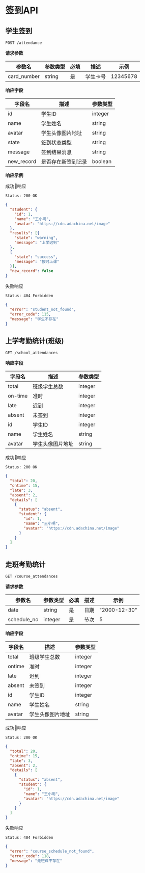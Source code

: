 # 签到API

## 学生签到

```
POST /attendance
```

**请求参数**

| 参数名 | 参数类型 | 必填 | 描述 | 示例 |
| --- | --- | --- | --- | --- |
| card_number | string | 是 | 学生卡号 | 12345678 |

**响应字段**

| 字段名 | 描述 | 参数类型 |
| --- | --- | --- |
| id | 学生ID | integer |
| name | 学生姓名 |  string |
| avatar | 学生头像图片地址 | string |
| state | 签到状态类型 | string |
| message | 签到结果消息 | string |
| new_record | 是否存在新签到记录 | boolean |

**响应示例**

成功响应

```
Status: 200 OK
```

```json
{
  "student": {
    "id": 1,
    "name": "王小明",
    "avatar": "https://cdn.adachina.net/image"
  },
  "results": [{
    "state": "warning",
    "message": "上学迟到"
  },
  {
    "state": "success",
    "message": "按时上课"
  }],
  "new_record": false
}
```

失败响应

```
Status: 404 Forbidden
```

```json
{
  "error": "student_not_found",
  "error_code": 115,
  "message": "学生不存在"
}
```

## 上学考勤统计(班级)

```
GET /school_attendances
```

**响应字段**

| 字段名 | 描述 | 参数类型 |
| --- | --- | --- |
| total | 班级学生总数 | integer |
| on-time | 准时 | integer |
| late | 迟到 | integer |
| absent | 未签到 | integer |
| id | 学生ID | integer |
| name | 学生姓名 |  string |
| avatar | 学生头像图片地址 | string |

成功响应

```
Status: 200 OK
```

```json
{
  "total": 20,
  "ontime": 15,
  "late": 3,
  "absent": 2,
  "details": [
    {
      "status": "absent",
      "student": {
        "id": 1,
        "name": "王小明",
        "avatar": "https://cdn.adachina.net/image"
      }
    }
  ]
}
```

## 走班考勤统计

```
GET /course_attendances
```

**请求参数**

| 参数名 | 参数类型 | 必填 | 描述 | 示例 |
| --- | --- | --- | --- | --- |
| date | string | 是 | 日期 | "2000-12-30" |
| schedule_no | integer | 是 | 节次 | 5 |

**响应字段**

| 字段名 | 描述 | 参数类型 |
| --- | --- | --- |
| total | 班级学生总数 | integer |
| ontime | 准时 | integer |
| late | 迟到 | integer |
| absent | 未签到 | integer |
| id | 学生ID | integer |
| name | 学生姓名 |  string |
| avatar | 学生头像图片地址 | string |

成功响应

```
Status: 200 OK
```

```json
{
  "total": 20,
  "ontime": 15,
  "late": 3,
  "absent": 2,
  "details": [
    {
      "status": "absent",
      "student": {
        "id": 1,
        "name": "王小明",
        "avatar": "https://cdn.adachina.net/image"
      }
    }
  ]
}
```

失败响应

```
Status: 404 Forbidden
```

```json
{
  "error": "course_schedule_not_found",
  "error_code": 118,
  "message": "走班课不存在"
}
```
